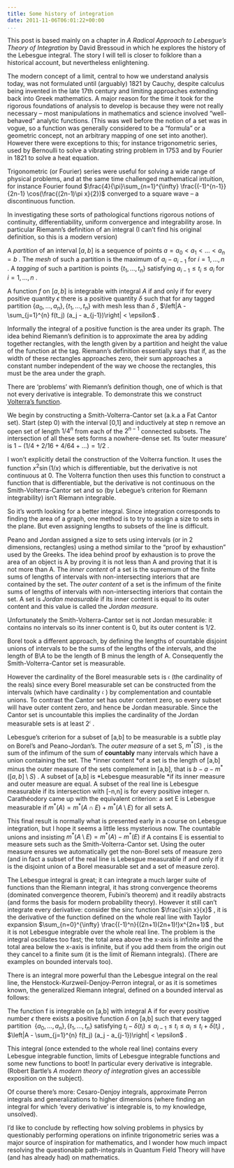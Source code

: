 ```yaml
---
title: Some history of integration
date: 2011-11-06T06:01:22+00:00
...
```



This post is based mainly on a chapter in *A Radical Approach to Lebesgue’s Theory of Integration* by David Bressoud in which he explores the history of the Lebesgue integral. The story I will tell is closer to folklore than a historical account, but nevertheless enlightening.


<!--more-->The modern concept of a limit, central to how we understand analysis today, was not formulated until (arguably) 1821 by Cauchy, despite calculus being invented in the late 17th century and limiting approaches extending back into Greek mathematics. A major reason for the time it took for the rigorous foundations of analysis to develop is because they were not really necessary – most manipulations in mathematics and science involved “well-behaved” analytic functions. (This was well before the notion of a set was in vogue, so a function was generally considered to be a “formula” or a geometric concept, not an arbitrary mapping of one set into another). However there were exceptions to this; for instance trigonometric series, used by Bernoulli to solve a vibrating string problem in 1753 and by Fourier in 1821 to solve a heat equation.


Trigonometric (or Fourier) series were useful for solving a wide range of physical problems, and at the same time challenged mathematical intuition, for instance Fourier found  $\frac{4}{\pi}\sum_{n=1}^{\infty} \frac{(-1)^{n-1}}{2n-1} \cos(\frac{(2n-1)\pi x}{2})$  converged to a square wave – a  discontinuous function.


In investigating these sorts of pathological functions rigorous notions of continuity, differentiability, uniform convergence and integrability arose. In particular Riemann’s definition of an integral (I can’t find his original definition, so this is a modern version)


A *partition* of an interval  $[a,b]$  is a sequence of points  $a=a_0 < a_1 < \ldots < a_n=b$ . The *mesh* of such a partition is the maximum of  $a_{i}-a_{i-1}$  for  $i=1,\ldots,n$ . A *tagging* of such a partition is points  $\{t_1,\ldots,t_n\}$  satisfying  $a_{i-1} \leq t_i \leq a_i$  for  $i=1,\ldots,n$ .


A function  $f$  on  $[a,b]$  is integrable with integral  $A$  if and only if for every positive quantity  $\epsilon$  there is a positive quantity  $\delta$  such that for any tagged partition  $\{a_0,\ldots,a_n\},\{t_1,\ldots,t_n\}$  with mesh less than  $\delta$ ,  $\left|A - \sum_{j=1}^{n} f(t_j) (a_j - a_{j-1})\right| < \epsilon$ .


Informally the integral of a positive function is the area under its graph. The idea behind Riemann’s definition is to approximate the area by adding together rectangles, with the length given by a partition and height the value of the function at the tag. Riemann’s definition essentially says that if, as the width of these rectangles approaches zero, their sum approaches a constant number independent of the way we choose the rectangles, this must be the area under the graph.


There are ‘problems’ with Riemann’s definition though, one of which is that not every derivative is integrable. To demonstrate this we construct [Volterra’s function](http://en.wikipedia.org/wiki/Volterra_function).


We begin by constructing a Smith-Volterra-Cantor set (a.k.a a Fat Cantor set). Start (step 0) with the interval [0,1] and inductively at step n remove an open set of length  $1/4^n$  from each of the  $2^{n-1}$  connected subsets. The intersection of all these sets forms a nowhere-dense set. Its ‘outer measure’ is  $1 - (1/4 + 2/16 + 4/64 + \ldots) = 1/2$ .


I won’t explicitly detail the construction of the Volterra function. It uses the function  $x^2\sin(1/x)$  which is differentiable, but the derivative is not continuous at 0. The Volterra function then uses this function to construct a function that is differentiable, but the derivative is not continuous on the Smith-Volterra-Cantor set and so (by Lebegue’s criterion for Riemann integrability) isn’t Riemann integrable.


So it’s worth looking for a better integral. Since integration corresponds to finding the area of a graph, one method is to try to assign a size to sets in the plane. But even assigning lengths to subsets of the line is difficult.


Peano and Jordan assigned a size to sets using intervals (or in 2 dimensions, rectangles) using a method similar to the “proof by exhaustion” used by the Greeks. The idea behind proof by exhaustion is to prove the area of an object is A by proving it is not less than A and proving that it is not more than A. The *inner content* of a set is the supremum of the finite sums of lengths of intervals with non-intersecting interiors that are contained by the set. The *outer content* of a set is the infimum of the finite sums of lengths of intervals with non-intersecting interiors that contain the set. A set is *Jordan measurable* if its inner content is equal to its outer content and this value is called the *Jordan measure*.


Unfortunately the Smith-Volterra-Cantor set is not Jordan mesurable: it contains no intervals so its inner content is 0, but its outer content is 1/2.


Borel took a different approach, by defining the lengths of countable disjoint unions of intervals to be the sums of the lengths of the intervals, and the length of B\A to be the length of B minus the length of A. Consequently the Smith-Volterra-Cantor set is measurable.


However the cardinality of the Borel measurable sets is  $\mathfrak{c}$  (the cardinality of the reals) since every Borel measurable set can be constructed from the intervals (which have cardinality  $\mathfrak{c}$ ) by complementation and countable unions. To contrast the Cantor set has outer content zero, so every subset will have outer content zero, and hence be Jordan measurable. Since the Cantor set is uncountable this implies the cardinality of the Jordan measurable sets is at least  $2^\mathfrak{c}$ .


Lebesgue’s criterion for a subset of [a,b] to be measurable is a subtle play on Borel’s and Peano-Jordan’s. The *outer measure* of a set S,  $m^*(S)$ , is the sum of the infimum of the sum of **countably** many intervals which have a union containing the set. The *inner content *of a set is the length of [a,b] minus the outer measure of the sets complement in [a,b], that is  $b-a-m^*([a,b]\setminus S)$ . A subset of [a,b] is *Lebesgue measurable *if its inner measure and outer measure are equal. A subset of the real line is Lebesgue measurable if its intersection with [-n,n] is for every positive integer n. Carathéodory came up with the equivalent criterion: a set E is Lebesgue measurable if  $m^*(A) = m^*(A \cap E) + m^*(A\setminus E)$  for all sets A.


This final result is normally what is presented early in a course on Lebesgue integration, but I hope it seems a little less mysterious now. The countable unions and insisting  $m^*(A \setminus E) = m^*(A) - m^*(E)$  if A contains E is essential to measure sets such as the Smith-Volterra-Cantor set. Using the outer measure ensures we automatically get the non-Borel sets of measure zero (and in fact a subset of the real line is Lebesgue measurable if and only if it is the disjoint union of a Borel measurable set and a set of measure zero).


The Lebesgue integral is great; it can integrate a much larger suite of functions than the Riemann integral, it has strong convergence theorems (dominated convergence theorem, Fubini’s theorem) and it readily abstracts (and forms the basis for modern probability theory). However it still can’t integrate every derivative: consider the sinc function  $\frac{\sin x}{x}$ , it is the derivative of the function defined on the whole real line with Taylor expansion  $\sum_{n=0}^{\infty} \frac{(-1)^n}{(2n+1)(2n+1)!}x^{2n+1}$ , but it is not Lebesgue integrable over the whole real line. The problem is the integral oscillates too fast; the total area above the x-axis is infinite and the total area below the x-axis is infinite, but if you add them from the origin out they cancel to a finite sum (it is the limit of Riemann integrals). (There are examples on bounded intervals too).


There is an integral more powerful than the Lebesgue integral on the real line, the Henstock-Kurzweil-Denjoy-Perron integral, or as it is sometimes known, the generalized Riemann integral, defined on a bounded interval as follows:


The function f is integrable on [a,b] with integral A if for every positive number  $\epsilon$  there exists a positive function  $\delta$  on [a,b] such that every tagged partition   $\{a_0,\ldots,a_n\},\{t_1,\ldots,t_n\}$  satisfying  $t_i - \delta (t_i) \leq a_{i-1} \leq t_i \leq a_i \leq t_i + \delta (t_i)$ ,  $\left|A - \sum_{j=1}^{n} f(t_j) (a_j - a_{j-1})\right| < \epsilon$ .


This integral (once extended to the whole real line) contains every Lebesgue integrable function, limits of Lebesgue integrable functions and some new functions to boot! In particular every derivative is integrable. (Robert Bartle’s *A modern theory of integration* gives an accessible exposition on the subject).


Of course there’s more: Cesaro-Denjoy integrals, approximate Perron integrals and generalizations to higher dimensions (where finding an integral for which ‘every derivative’ is integrable is, to my knowledge, unsolved).


I’d like to conclude by reflecting how solving problems in physics by questionably performing operations on infinite trigonometric series was a major source of inspiration for mathematics, and I wonder how much impact resolving the questionable path-integrals in Quantum Field Theory will have (and has already had) on mathematics.




 
